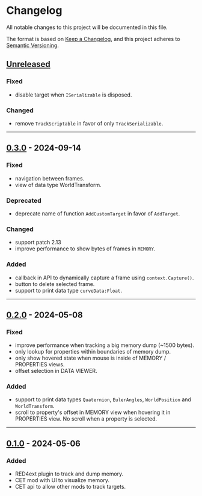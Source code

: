 # Changelog
All notable changes to this project will be documented in this file.

The format is based on [Keep a Changelog](https://keepachangelog.com/en/1.0.0/),
and this project adheres to [Semantic Versioning](https://semver.org/spec/v2.0.0.html).

## [Unreleased]
### Fixed
- disable target when `ISerializable` is disposed.

### Changed
- remove `TrackScriptable` in favor of only `TrackSerializable`.

------------------------

## [0.3.0] - 2024-09-14
### Fixed
- navigation between frames.
- view of data type WorldTransform.

### Deprecated
- deprecate name of function `AddCustomTarget` in favor of `AddTarget`.

### Changed
- support patch 2.13
- improve performance to show bytes of frames in `MEMORY`.

### Added
- callback in API to dynamically capture a frame using `context.Capture()`.
- button to delete selected frame.
- support to print data type `curveData:Float`.

------------------------

## [0.2.0] - 2024-05-08
### Fixed
- improve performance when tracking a big memory dump (~1500 bytes).
- only lookup for properties within boundaries of memory dump.
- only show hovered state when mouse is inside of MEMORY / PROPERTIES views.
- offset selection in DATA VIEWER.

### Added
- support to print data types `Quaternion`, `EulerAngles`, `WorldPosition` and
  `WorldTransform`.
- scroll to property's offset in MEMORY view when hovering it in PROPERTIES
  view. No scroll when a property is selected.

------------------------

## [0.1.0] - 2024-05-06
### Added
- RED4ext plugin to track and dump memory.
- CET mod with UI to visualize memory.
- CET api to allow other mods to track targets.

<!-- Table of releases -->
[Unreleased]: https://github.com/rayshader/cp2077-red-memorydump/compare/v0.3.0...HEAD
[0.3.0]: https://github.com/rayshader/cp2077-red-memorydump/compare/v0.2.0...v0.3.0
[0.2.0]: https://github.com/rayshader/cp2077-red-memorydump/compare/v0.1.0...v0.2.0
[0.1.0]: https://github.com/rayshader/cp2077-red-memorydump/releases/tag/v0.1.0
